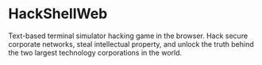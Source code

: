 HackShellWeb
============

Text-based terminal simulator hacking game in the browser. Hack secure corporate networks, steal intellectual property, and unlock the truth behind the two largest technology corporations in the world.
